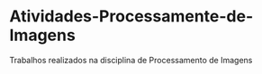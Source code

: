 # Atividades-Processamente-de-Imagens
Trabalhos realizados na disciplina de Processamento de Imagens
